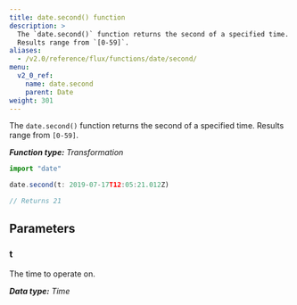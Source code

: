 ```yaml
---
title: date.second() function
description: >
  The `date.second()` function returns the second of a specified time.
  Results range from `[0-59]`.
aliases:
  - /v2.0/reference/flux/functions/date/second/
menu:
  v2_0_ref:
    name: date.second
    parent: Date
weight: 301
---
```


The `date.second()` function returns the second of a specified time.
Results range from `[0-59]`.

_**Function type:** Transformation_  

```js
import "date"

date.second(t: 2019-07-17T12:05:21.012Z)

// Returns 21
```

## Parameters

### t
The time to operate on.

_**Data type:** Time_

